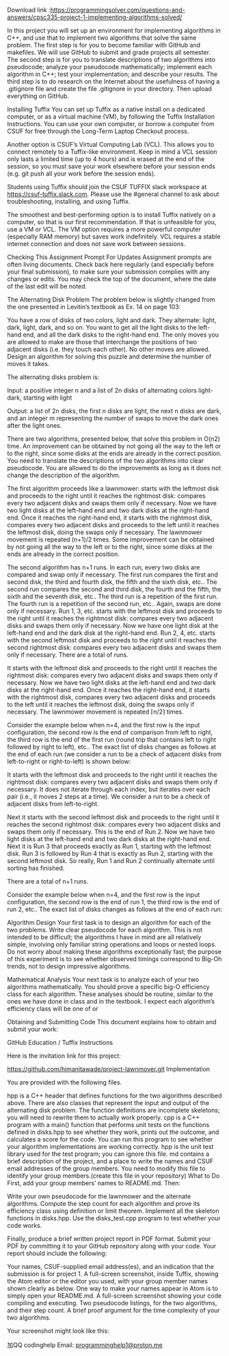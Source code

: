 Download link :https://programmingsolver.com/questions-and-answers/cpsc335-project-1-implementing-algorithms-solved/

In this project you will set up an environment for implementing algorithms in C++, and use that to implement two algorithms that solve the same problem. The first step is for you to become familiar with GitHub and makefiles. We will use GitHub to submit and grade projects all semester. The second step is for you to translate descriptions of two algorithms into pseudocode; analyze your pseudocode mathematically; implement each algorithm in C++; test your implementation; and describe your results. The third step is to do research on the Internet about the usefulness of having a .gitignore file and create the file .gitignore in your directory. Then upload everything on GitHub.

Installing Tuffix
You can set up Tuffix as a native install on a dedicated computer, or as a virtual machine (VM), by following the Tuffix Installation Instructions. You can use your own computer, or borrow a computer from CSUF for free through the Long-Term Laptop Checkout process.

Another option is CSUF’s Virtual Computing Lab (VCL). This allows you to connect remotely to a Tuffix-like environment. Keep in mind a VCL session only lasts a limited time (up to 4 hours) and is erased at the end of the session, so you must save your work elsewhere before your session ends (e.g. git push all your work before the session ends).

Students using Tuffix should join the CSUF TUFFIX slack workspace at https://csuf-tuffix.slack.com. Please use the #general channel to ask about troubleshooting, installing, and using Tuffix.

The smoothest and best-performing option is to install Tuffix natively on a computer, so that is our first recommendation. If that is unfeasible for you, use a VM or VCL. The VM option requires a more powerful computer (especially RAM memory) but saves work indefinitely. VCL requires a stable internet connection and does not save work between sessions.

Checking This Assignment Prompt For Updates
Assignment prompts are often living documents. Check back here regularly (and especially before your final submission), to make sure your submission complies with any changes or edits. You may check the top of the document, where the date of the last edit will be noted.

The Alternating Disk Problem
The problem below is slightly changed from the one presented in Levitin’s textbook as Ex. 14 on page 103:

 

You have a row of  disks of two colors,  light and  dark. They alternate: light, dark, light, dark, and so on. You want to get all the light disks to the left-hand end, and all the dark disks to the right-hand end. The only moves you are allowed to make are those that interchange the positions of two adjacent disks (i.e. they touch each other). No other moves are allowed. Design an algorithm for solving this puzzle and determine the number of moves it takes.

 

 

 

 

The alternating disks problem is:

Input: a positive integer n and a list of 2n disks of alternating colors light-dark, starting with light

Output: a list of 2n disks, the first n disks are light, the next n disks are dark, and an integer m representing the number of swaps to move the dark ones after the light ones.

There are two algorithms, presented below, that solve this problem in O(n2) time. An improvement can be obtained by not going all the way to the left or to the right, since some disks at the ends are already in the correct position. You need to translate the descriptions of the two algorithms into clear pseudocode. You are allowed to do the improvements as long as it does not change the description of the algorithm.

The first algorithm proceeds like a lawnmower: starts with the leftmost disk and proceeds to the right until it reaches the rightmost disk: compares every two adjacent disks and swaps them only if necessary. Now we have two light disks at the left-hand end and two dark disks at the right-hand end. Once it reaches the right-hand end, it starts with the rightmost disk, compares every two adjacent disks and proceeds to the left until it reaches the leftmost disk, doing the swaps only if necessary. The lawnmower movement is repeated (n+1)/2 times. Some improvement can be obtained by not going all the way to the left or to the right, since some disks at the ends are already in the correct position.

The second algorithm has n+1 runs. In each run, every two disks are compared and swap only if necessary. The first run compares the first and second disk, the third and fourth disk, the fifth and the sixth disk, etc.. The second run compares the second and third disk, the fourth and the fifth, the sixth and the seventh disk, etc.. The third run is a repetition of the first run. The fourth run is a repetition of the second run, etc.. Again, swaps are done only if necessary. Run 1, 3, etc. starts with the leftmost disk and proceeds to the right until it reaches the rightmost disk: compares every two adjacent disks and swaps them only if necessary. Now we have one light disk at the left-hand end and the dark disk at the right-hand end. Run 2, 4, etc. starts with the second leftmost disk and proceeds to the right until it reaches the second rightmost disk: compares every two adjacent disks and swaps them only if necessary. There are a total of  runs.

 

It starts with the leftmost disk and proceeds to the right until it reaches the rightmost disk: compares every two adjacent disks and swaps them only if necessary. Now we have two light disks at the left-hand end and two dark disks at the right-hand end. Once it reaches the right-hand end, it starts with the rightmost disk, compares every two adjacent disks and proceeds to the left until it reaches the leftmost disk, doing the swaps only if necessary. The lawnmower movement is repeated ⌈n/2⌉ times.

Consider the example below when n=4, and the first row is the input configuration, the second row is the end of comparison from left to right, the third row is the end of the first run (round trip that contains left to right followed by right to left), etc.. The exact list of disks changes as follows at the end of each run (we consider a run to be a check of adjacent disks from left-to-right or right-to-left) is shown below:

 

 

 

 

 

 

 

 

 

 

 

 

 

 

It starts with the leftmost disk and proceeds to the right until it reaches the rightmost disk: compares every two adjacent disks and swaps them only if necessary. It does not iterate through each index, but iterates over each pair (i.e., it moves 2 steps at a time). We consider a run to be a check of adjacent disks from left-to-right.

Next it starts with the second leftmost disk and proceeds to the right until it reaches the second rightmost disk: compares every two adjacent disks and swaps them only if necessary.  This is the end of Run 2. Now we have two light disks at the left-hand end and two dark disks at the right-hand end. Next it is Run 3 that proceeds exactly as Run 1, starting with the leftmost disk. Run 3 is followed by Run 4 that is exactly as Run 2, starting with the second leftmost disk. So really, Run 1 and Run 2 continually alternate until sorting has finished.

There are a total of  n+1 runs.

Consider the example below when n=4, and the first row is the input configuration, the second row is the end of run 1, the third row is the end of run 2, etc.. The exact list of disks changes as follows at the end of each run:

 

 

 

 

 

 

 

 

 

 

 

 

 

Algorithm Design
Your first task is to design an algorithm for each of the two problems. Write clear pseudocode for each algorithm. This is not intended to be difficult; the algorithms I have in mind are all relatively simple, involving only familiar string operations and loops or nested loops. Do not worry about making these algorithms exceptionally fast; the purpose of this experiment is to see whether observed timings correspond to Big-Oh trends, not to design impressive algorithms.

Mathematical Analysis
Your next task is to analyze each of your two algorithms mathematically. You should prove a specific big-O efficiency class for each algorithm. These analyses should be routine, similar to the ones we have done in class and in the textbook. I expect each algorithm’s efficiency class will be one of    or

Obtaining and Submitting Code
This document explains how to obtain and submit your work:

GitHub Education / Tuffix Instructions

 

Here is the invitation link for this project:

https://github.com/himanitawade/project-lawnmover.git
Implementation
 

You are provided with the following files.

 

hpp is a C++ header that defines functions for the two algorithms described above. There are also classes that represent the input and output of the alternating disk problem. The function definitions are incomplete skeletons; you will need to rewrite them to actually work properly.
cpp is a C++ program with a main() function that performs unit tests on the functions defined in disks.hpp to see whether they work, prints out the outcome, and calculates a score for the code. You can run this program to see whether your algorithm implementations are working correctly.
hpp is the unit test library used for the test program; you can ignore this file.
md contains a brief description of the project, and a place to write the names and CSUF email addresses of the group members. You need to modify this file to identify your group members.(create this file in your repository)
What to Do
First, add your group members’ names to README.md. Then:

 

Write your own pseudocode for the lawnmower and the alternate algorithms.
Compute the step count for each algorithm and prove its efficiency class using definition or limit theorem.
Implement all the skeleton functions in disks.hpp. Use the disks_test.cpp program to test whether your code works.
 

Finally, produce a brief written project report in PDF format. Submit your PDF by committing it to your GitHub repository along with your code. Your report should include the following:

 

Your names, CSUF-supplied email address(es), and an indication that the submission is for project 1.
A full-screen screenshot, inside Tuffix, showing the Atom editor or the editor you used, with your group member names shown clearly as below. One way to make your names appear in Atom is to simply open your README.md.
A full-screen screenshot showing your code compiling and executing.
Two pseudocode listings, for the two algorithms, and their step count.
A brief proof argument for the time complexity of your two algorithms.
 

Your screenshot might look like this:

 加QQ codinghelp Email: programminghelp1@proton.me
